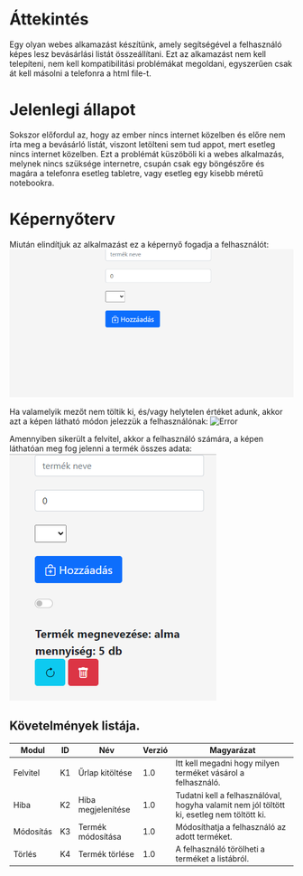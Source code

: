 # Áttekintés
Egy olyan webes alkamazást készítünk, amely segítségével a felhasználó képes lesz bevásárlási listát összeállítani.
Ezt az alkamazást nem kell telepíteni, nem kell kompatibilitási problémákat megoldani, egyszerűen csak át kell másolni a telefonra a html file-t.

# Jelenlegi állapot
Sokszor előfordul az, hogy az ember nincs internet közelben és előre nem írta meg a bevásárló listát, viszont letölteni sem tud appot, mert esetleg nincs internet közelben. Ezt a problémát küszöböli ki a webes alkalmazás, melynek nincs szüksége internetre, csupán csak egy böngészőre és magára a telefonra esetleg tabletre, vagy esetleg egy kisebb méretű notebookra.

# Képernyőterv
Miután elindítjuk az alkalmazást ez a képernyő fogadja a felhasználót: ![Default](https://github.com/GerXY-code/shoplist/blob/main/k%C3%A9pek/alap.PNG)

Ha valamelyik mezőt nem töltik ki, és/vagy helytelen értéket adunk, akkor azt a képen látható módon jelezzük a felhasználónak: ![Error](https://github.com/GerXY-code/shoplist/blob/main/k%C3%A9pek/hahiba.PNG)

Amennyiben sikerült a felvitel, akkor a felhasználó számára, a képen láthatóan meg fog jelenni a termék összes adata: ![Added](https://github.com/GerXY-code/shoplist/blob/main/k%C3%A9pek/felvitel.PNG) 

## Követelmények listája.
Modul | ID | Név | Verzió | Magyarázat
------------ | ------------- | ------------ | ----------- | -----------
Felvitel | K1 | Űrlap kitöltése | 1.0 | Itt kell megadni hogy milyen terméket vásárol a felhasználó.
Hiba | K2 | Hiba megjelenítése | 1.0 | Tudatni kell a felhasználóval, hogyha valamit nem jól töltött ki, esetleg nem töltött ki.
Módosítás | K3 | Termék módosítása | 1.0 | Módosíthatja a felhasználó az adott terméket.
Törlés | K4 | Termék törlése | 1.0 | A felhasználó törölheti a terméket a listábról.
